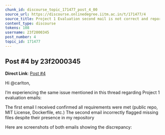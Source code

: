 ```yaml
---
chunk_id: discourse_topic_171477_post_4_00
source_url: https://discourse.onlinedegree.iitm.ac.in/t/171477/4
source_title: Project 1 Evaluation second mail is not correct and reports files missing while they are present
content_type: discourse
tokens: 108
username: 23f2000345
post_number: 4
topic_id: 171477
---
```


## Post #4 by 23f2000345

**Direct Link**: [Post #4](https://discourse.onlinedegree.iitm.ac.in/t/171477/4)

Hi @carlton,

I’m experiencing the same issue mentioned in this thread regarding Project 1 evaluation emails:

The first email I received confirmed all requirements were met (public repo, MIT License, Dockerfile, etc.)
The second email incorrectly flagged missing files despite their presence in my repository

Here are screenshots of both emails showing the discrepancy:
